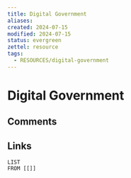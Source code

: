 ```yaml
---
title: Digital Government
aliases: 
created: 2024-07-15
modified: 2024-07-15
status: evergreen
zettel: resource
tags:
  - RESOURCES/digital-government 
---
```

# Digital Government
## Comments

## Links
```dataview
LIST 
FROM [[]]
```